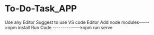 # To-Do-Task_APP

Use any Editor
Suggest to use VS code Editor
Add node modules----->npm install
Run Code ------------>npm run serve
